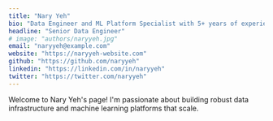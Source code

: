 ```yaml
---
title: "Nary Yeh"
bio: "Data Engineer and ML Platform Specialist with 5+ years of experience building scalable data pipelines and machine learning platforms."
headline: "Senior Data Engineer"
# image: "authors/naryyeh.jpg"
email: "naryyeh@example.com"
website: "https://naryyeh-website.com"
github: "https://github.com/naryyeh"
linkedin: "https://linkedin.com/in/naryyeh"
twitter: "https://twitter.com/naryyeh"
---
```


Welcome to Nary Yeh's page! I'm passionate about building robust data infrastructure and machine learning platforms that scale.
